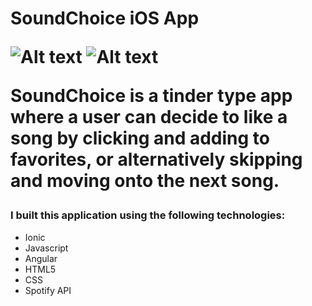 <h1>SoundChoice iOS App


![Alt text](https://github.com/Pau1fitz/iOS-music-app/blob/master/code/home.png)
![Alt text](https://github.com/Pau1fitz/iOS-music-app/blob/master/code/likes.png)

SoundChoice is a tinder type app where a user can decide to like a song by clicking and adding to favorites, or alternatively skipping and moving onto the next song.

<h3>I built this application using the following technologies:</h3>
<ul>
<li>Ionic
<li>Javascript
<li> Angular
<li> HTML5
<li> CSS
<li>Spotify API
